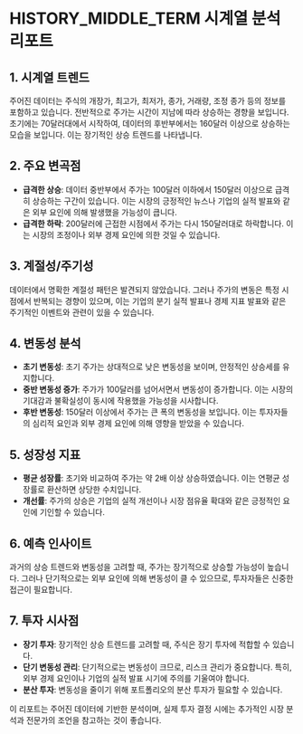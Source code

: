 # HISTORY_MIDDLE_TERM 시계열 분석 리포트

## 1. 시계열 트렌드
주어진 데이터는 주식의 개장가, 최고가, 최저가, 종가, 거래량, 조정 종가 등의 정보를 포함하고 있습니다. 전반적으로 주가는 시간이 지남에 따라 상승하는 경향을 보입니다. 초기에는 70달러대에서 시작하여, 데이터의 후반부에서는 160달러 이상으로 상승하는 모습을 보입니다. 이는 장기적인 상승 트렌드를 나타냅니다.

## 2. 주요 변곡점
- **급격한 상승**: 데이터 중반부에서 주가는 100달러 이하에서 150달러 이상으로 급격히 상승하는 구간이 있습니다. 이는 시장의 긍정적인 뉴스나 기업의 실적 발표와 같은 외부 요인에 의해 발생했을 가능성이 큽니다.
- **급격한 하락**: 200달러에 근접한 시점에서 주가는 다시 150달러대로 하락합니다. 이는 시장의 조정이나 외부 경제 요인에 의한 것일 수 있습니다.

## 3. 계절성/주기성
데이터에서 명확한 계절성 패턴은 발견되지 않았습니다. 그러나 주가의 변동은 특정 시점에서 반복되는 경향이 있으며, 이는 기업의 분기 실적 발표나 경제 지표 발표와 같은 주기적인 이벤트와 관련이 있을 수 있습니다.

## 4. 변동성 분석
- **초기 변동성**: 초기 주가는 상대적으로 낮은 변동성을 보이며, 안정적인 상승세를 유지합니다.
- **중반 변동성 증가**: 주가가 100달러를 넘어서면서 변동성이 증가합니다. 이는 시장의 기대감과 불확실성이 동시에 작용했을 가능성을 시사합니다.
- **후반 변동성**: 150달러 이상에서 주가는 큰 폭의 변동성을 보입니다. 이는 투자자들의 심리적 요인과 외부 경제 요인에 의해 영향을 받았을 수 있습니다.

## 5. 성장성 지표
- **평균 성장률**: 초기와 비교하여 주가는 약 2배 이상 상승하였습니다. 이는 연평균 성장률로 환산하면 상당한 수치입니다.
- **개선률**: 주가의 상승은 기업의 실적 개선이나 시장 점유율 확대와 같은 긍정적인 요인에 기인할 수 있습니다.

## 6. 예측 인사이트
과거의 상승 트렌드와 변동성을 고려할 때, 주가는 장기적으로 상승할 가능성이 높습니다. 그러나 단기적으로는 외부 요인에 의해 변동성이 클 수 있으므로, 투자자들은 신중한 접근이 필요합니다.

## 7. 투자 시사점
- **장기 투자**: 장기적인 상승 트렌드를 고려할 때, 주식은 장기 투자에 적합할 수 있습니다.
- **단기 변동성 관리**: 단기적으로는 변동성이 크므로, 리스크 관리가 중요합니다. 특히, 외부 경제 요인이나 기업의 실적 발표 시기에 주의를 기울여야 합니다.
- **분산 투자**: 변동성을 줄이기 위해 포트폴리오의 분산 투자가 필요할 수 있습니다.

이 리포트는 주어진 데이터에 기반한 분석이며, 실제 투자 결정 시에는 추가적인 시장 분석과 전문가의 조언을 참고하는 것이 좋습니다.